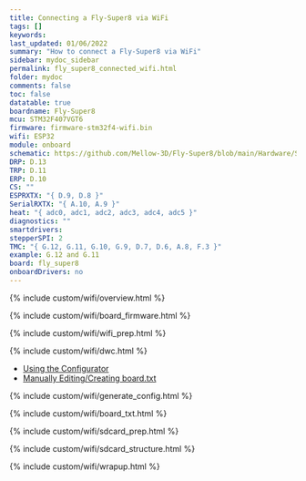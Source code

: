 ```yaml
---
title: Connecting a Fly-Super8 via WiFi
tags: []
keywords: 
last_updated: 01/06/2022
summary: "How to connect a Fly-Super8 via WiFi"
sidebar: mydoc_sidebar
permalink: fly_super8_connected_wifi.html
folder: mydoc
comments: false
toc: false
datatable: true
boardname: Fly-Super8
mcu: STM32F407VGT6
firmware: firmware-stm32f4-wifi.bin
wifi: ESP32
module: onboard
schematic: https://github.com/Mellow-3D/Fly-Super8/blob/main/Hardware/Schematic.pdf
DRP: D.13
TRP: D.11
ERP: D.10
CS: ""
ESPRXTX: "{ D.9, D.8 }"
SerialRXTX: "{ A.10, A.9 }"
heat: "{ adc0, adc1, adc2, adc3, adc4, adc5 }"
diagnostics: ""
smartdrivers: 
stepperSPI: 2
TMC: "{ G.12, G.11, G.10, G.9, D.7, D.6, A.8, F.3 }"
example: G.12 and G.11
board: fly_super8
onboardDrivers: no
---
```


{% include custom/wifi/overview.html %}

{% include custom/wifi/board_firmware.html %}

{% include custom/wifi/wifi_prep.html %}

{% include custom/wifi/dwc.html %}

<ul id="profileTabs" class="nav nav-tabs">
    <li class="active"><a class="noCrossRef" href="#generate" data-toggle="tab">Using the Configurator</a></li>
    <li><a class="noCrossRef" href="#manual" data-toggle="tab">Manually Editing/Creating board.txt</a></li>
</ul>
  <div class="tab-content">
<div role="tabpanel" class="tab-pane active" id="generate" markdown="1">

{% include custom/wifi/generate_config.html %}

</div>

<div role="tabpanel" class="tab-pane" id="manual" markdown="1">

{% include custom/wifi/board_txt.html %}

</div>

</div>

{% include custom/wifi/sdcard_prep.html %}

{% include custom/wifi/sdcard_structure.html %}

{% include custom/wifi/wrapup.html %}